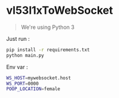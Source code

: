 # vl53l1xToWebSocket

> We're using Python 3

Just run : 
```bash
pip install -r requirements.txt
python main.py
```

Env var : 
```bash
WS_HOST=mywebsocket.host
WS_PORT=0000
POOP_LOCATION=female
```
